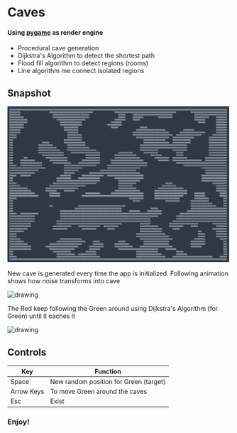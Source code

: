 # Caves
#### Using [pygame](https://www.pygame.org) as render engine
* Procedural cave generation 
* Dijkstra's Algorithm to detect the shortest path 
* Flood fill algorithm to detect regions (rooms)
* Line algorithm me connect isolated regions

## Snapshot
<img src="https://github.com/rahul38888/game-n-algo/blob/main/media/terminal_caves.jpg?raw=true" alt="drawing" width="500"/>

New cave is generated every time the app is initialized. Following animation shows how noise transforms into cave

<img src="https://github.com/rahul38888/game-n-algo/blob/main/media/CaveGen.gif?raw=true" alt="drawing" width="500"/>

The Red keep following the Green around using Dijkstra's Algorithm (for Green) until it caches it

<img src="https://github.com/rahul38888/game-n-algo/blob/main/media/Cave_the_game.gif?raw=true" alt="drawing" width="500"/>

## Controls
| Key        | Function                               |
|------------|----------------------------------------|
| Space      | New random position for Green (target) |
| Arrow Keys | To move Green around the caves         |
| Esc        | Exist                                  |

### Enjoy!